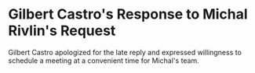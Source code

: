 # Gilbert Castro's Response to Michal Rivlin's Request

Gilbert Castro apologized for the late reply and expressed willingness to schedule a meeting at a convenient time for Michal's team.